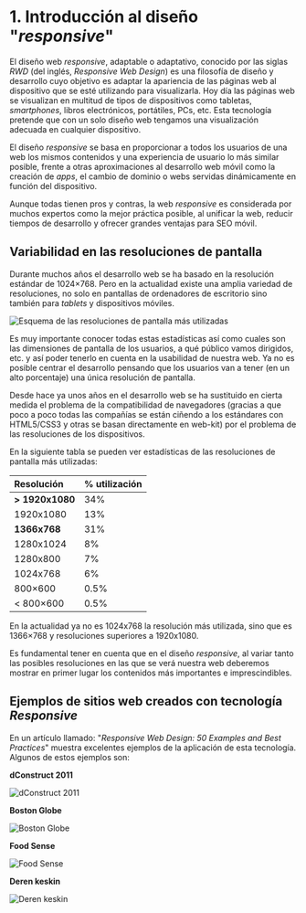 # 1. Introducción al diseño "_responsive_"

El diseño web _responsive_, adaptable o adaptativo, conocido por las siglas _RWD_ (del inglés, _Responsive Web Design_) es una filosofía de diseño y desarrollo cuyo objetivo es adaptar la apariencia de las páginas web al dispositivo que se esté utilizando para visualizarla. Hoy día las páginas web se visualizan en multitud de tipos de dispositivos como tabletas, _smartphones_, libros electrónicos, portátiles, PCs, etc. Esta tecnología pretende que con un solo diseño web tengamos una visualización adecuada en cualquier dispositivo.

El diseño _responsive_ se basa en proporcionar a todos los usuarios de una web los mismos contenidos y una experiencia de usuario lo más similar posible, frente a otras aproximaciones al desarrollo web móvil como la creación de _apps_, el cambio de dominio o webs servidas dinámicamente en función del dispositivo.

Aunque todas tienen pros y contras, la web _responsive_ es considerada por muchos expertos como la mejor práctica posible, al unificar la web, reducir tiempos de desarrollo y ofrecer grandes ventajas para SEO móvil.

## Variabilidad en las resoluciones de pantalla

Durante muchos años el desarrollo web se ha basado en la resolución estándar de 1024×768. Pero en la actualidad existe una amplia variedad de resoluciones, no solo en pantallas de ordenadores de escritorio sino también para _tablets_ y dispositivos móviles.

![](assets/web_responsive/esquema-resolucion-pantalla.jpg "Esquema de las resoluciones de pantalla más utilizadas")

Es muy importante conocer todas estas estadísticas así como cuales son las dimensiones de pantalla de los usuarios, a qué público vamos dirigidos, etc. y así poder tenerlo en cuenta en la usabilidad de nuestra web. Ya no es posible centrar el desarrollo pensando que los usuarios van a tener (en un alto porcentaje) una única resolución de pantalla.

Desde hace ya unos años en el desarrollo web se ha sustituido en cierta medida el problema de la compatibilidad de navegadores (gracias a que poco a poco todas las compañías se están ciñendo a los estándares con HTML5/CSS3 y otras se basan directamente en web-kit) por el problema de las resoluciones de los dispositivos.

En la siguiente tabla se pueden ver estadísticas de las resoluciones de pantalla más utilizadas:

| Resolución         | % utilización |
| :----------------- | :------------ |
| **&gt; 1920x1080** | 34%           |
| 1920x1080          | 13%           |
| **1366x768**       | 31%           |
| 1280x1024          | 8%            |
| 1280x800           | 7%            |
| 1024x768           | 6%            |
| 800×600            | 0.5%          |
| &lt; 800×600       | 0.5%          |

En la actualidad ya no es 1024x768 la resolución más utilizada, sino que es 1366×768 y resoluciones superiores a 1920x1080.

Es fundamental tener en cuenta que en el diseño _responsive_, al variar tanto las posibles resoluciones en las que se verá nuestra web deberemos mostrar en primer lugar los contenidos más importantes e imprescindibles.

## Ejemplos de sitios web creados con tecnología _Responsive_

En un artículo llamado: "_Responsive Web Design: 50 Examples and Best Practices_" muestra excelentes ejemplos de la aplicación de esta tecnología. Algunos de estos ejemplos son:

**dConstruct 2011**

![](assets/web_responsive/example_dconstruct.jpg "dConstruct 2011")

**Boston Globe**

![](assets/web_responsive/example_boston_globe.jpg "Boston Globe")

**Food Sense**

![](assets/web_responsive/example_food_sense.jpg "Food Sense")

**Deren keskin**

![](assets/web_responsive/example_deren_keskin.jpg "Deren keskin")
